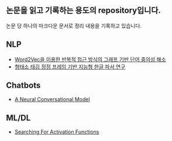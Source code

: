 ## 논문을 읽고 기록하는 용도의 repository입니다.

논문 당 하나의 마크다운 문서로 정리 내용을 기록하고 있습니다.



## NLP

- [Word2Vec을 이용한 반복적 접근 방식의 그래프 기반 단어 중의성 해소](https://github.com/novdov/paper-read/blob/master/Word2Vec%EC%9D%84%20%EC%9D%B4%EC%9A%A9%ED%95%9C%20%EB%B0%98%EB%B3%B5%EC%A0%81%20%EC%A0%91%EA%B7%BC%20%EB%B0%A9%EC%8B%9D%EC%9D%98%20%EA%B7%B8%EB%9E%98%ED%94%84%20%EA%B8%B0%EB%B0%98%20%EB%8B%A8%EC%96%B4%20%EC%A4%91%EC%9D%98%EC%84%B1%20%ED%95%B4%EC%86%8C.md)
- [형태소 태깅 정정 프레임 기반 지능형 한글 파서 연구](https://github.com/novdov/paper-read/blob/master/%ED%98%95%ED%83%9C%EC%86%8C%20%ED%83%9C%EA%B9%85%20%EC%A0%95%EC%A0%95%20%ED%94%84%EB%A0%88%EC%9E%84%20%EA%B8%B0%EB%B0%98%20%EC%A7%80%EB%8A%A5%ED%98%95%20%ED%95%9C%EA%B8%80%20%ED%8C%8C%EC%84%9C%20%EC%97%B0%EA%B5%AC.md)



## Chatbots

- [A Neural Conversational Model](https://github.com/novdov/paper-read/blob/master/A%20Neural%20Conversational%20Model.md)



## ML/DL

- [Searching For Activation Functions](https://github.com/novdov/paper-read/blob/master/Searching%20For%20Activation%20Functions.md)